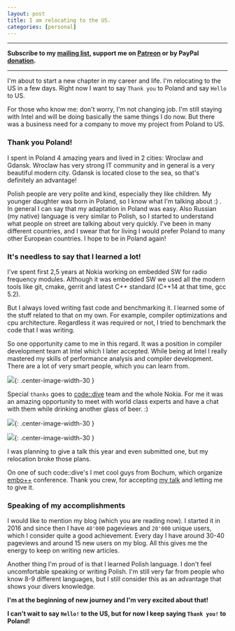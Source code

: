 ```yaml
---
layout: post
title: I am relocating to the US.
categories: [personal]
---
```


------
**Subscribe to my [mailing list](https://mailchi.mp/4eb73720aafe/easyperf), support me on [Patreon](https://www.patreon.com/dendibakh) or by PayPal [donation](https://www.paypal.com/cgi-bin/webscr?cmd=_donations&business=TBM3NW8TKTT34&currency_code=USD&source=url).**

------

I'm about to start a new chapter in my career and life. I'm relocating to the US in a few days. Right now I want to say `Thank you` to Poland and say `Hello` to US.

For those who know me: don't worry, I'm not changing job. I'm still staying with Intel and will be doing basically the same things I do now. But there was a business need for a company to move my project from Poland to US.

### Thank you Poland!

I spent in Poland 4 amazing years and lived in 2 cities: Wroclaw and Gdansk. Wroclaw has very strong IT community and in general is a very beautiful modern city. Gdansk is located close to the sea, so that's definitely an advantage!

Polish people are very polite and kind, especially they like children. My younger daughter was born in Poland, so I know what I'm talking about :) . In general I can say that my adaptation in Poland was easy. Also Russian (my native) language is very similar to Polish, so I started to understand what people on street are talking about very quickly. I've been in many different countries, and I swear that for living I would prefer Poland to many other European countries. I hope to be in Poland again!

### It's needless to say that I learned a lot! 

I've spent first 2,5 years at Nokia working on embedded SW for radio frequency modules. Although it was embedded SW we used all the modern tools like git, cmake, gerrit and latest C++ standard (C++14 at that time, gcc 5.2).

But I always loved writing fast code and benchmarking it. I learned some of the stuff related to that on my own. For example, compiler optimizations and cpu architecture. Regardless it was required or not, I tried to benchmark the code that I was writing. 

So one opportunity came to me in this regard. It was a position in compiler development team at Intel which I later accepted. While being at Intel I really mastered my skills of performance analysis and compiler development. There are a lot of very smart people, which you can learn from.

![](/img/posts/RelocatingToUS/DenisIntel.jpg){: .center-image-width-30 }

Special `thanks` goes to [code::dive](http://codedive.pl/) team and the whole Nokia. For me it was an amazing opportunity to meet with world class experts and have a chat with them while drinking another glass of beer. :)

![](/img/posts/RelocatingToUS/Alexandrescu.jpg){: .center-image-width-30 }

![](/img/posts/RelocatingToUS/SeanParent.jpg){: .center-image-width-30 }

I was planning to give a talk this year and even submitted one, but my relocation broke those plans.

On one of such code::dive's I met cool guys from Bochum, which organize [embo++](https://www.embo.io/) conference. Thank you crew, for accepting [my talk](https://www.youtube.com/watch?v=Lxw3K37OP-w) and letting me to give it.

### Speaking of my accomplishments

I would like to mention my blog (which you are reading now). I started it in 2016 and since then I have `40'000` pageviews and `20'000` unique users, which I consider quite a good achievement. Every day I have around 30-40 pageviews and around 15 new users on my blog. All this gives me the energy to keep on writing new articles.

Another thing I'm proud of is that I learned Polish language. I don't feel uncomfortable speaking or writing Polish. I'm still very far from people who know 8-9 different languages, but I still consider this as an advantage that shows your divers knowledge.

**I'm at the beginning of new journey and I'm very excited about that!**

**I can't wait to say `Hello!` to the US, but for now I keep saying `Thank you!` to Poland!**
